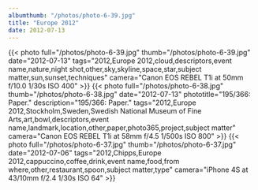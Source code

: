 ```yaml
---
albumthumb: "/photos/photo-6-39.jpg"
title: "Europe 2012"
date: 2012-07-13
---
```

{{< photo full="/photos/photo-6-39.jpg" thumb="/photos/photo-6-39.jpg" date="2012-07-13" tags="2012,Europe 2012,cloud,descriptors,event name,nature,night shot,other,sky,skyline,space,star,subject matter,sun,sunset,techniques" camera="Canon EOS REBEL T1i at 50mm f/10.0 1/30s ISO 400" >}}
{{< photo full="/photos/photo-6-38.jpg" thumb="/photos/photo-6-38.jpg" date="2012-07-13" phototitle="195/366: Paper." description="195/366: Paper." tags="2012,Europe 2012,Stockholm,Sweden,Swedish National Museum of Fine Arts,art,bowl,descriptors,event name,landmark,location,other,paper,photo365,project,subject matter" camera="Canon EOS REBEL T1i at 58mm f/4.5 1/500s ISO 800" >}}
{{< photo full="/photos/photo-6-37.jpg" thumb="/photos/photo-6-37.jpg" date="2012-07-06" tags="2012,Chipps,Europe 2012,cappuccino,coffee,drink,event name,food,from where,other,restaurant,spoon,subject matter,type" camera="iPhone 4S at 43/10mm f/2.4 1/30s ISO 64" >}}
